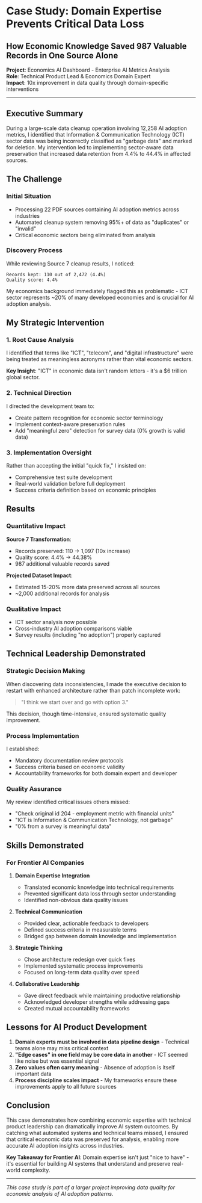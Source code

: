 # Case Study: Domain Expertise Prevents Critical Data Loss
## How Economic Knowledge Saved 987 Valuable Records in One Source Alone

**Project**: Economics AI Dashboard - Enterprise AI Metrics Analysis  
**Role**: Technical Product Lead & Economics Domain Expert  
**Impact**: 10x improvement in data quality through domain-specific interventions

---

## Executive Summary

During a large-scale data cleanup operation involving 12,258 AI adoption metrics, I identified that Information & Communication Technology (ICT) sector data was being incorrectly classified as "garbage data" and marked for deletion. My intervention led to implementing sector-aware data preservation that increased data retention from 4.4% to 44.4% in affected sources.

## The Challenge

### Initial Situation
- Processing 22 PDF sources containing AI adoption metrics across industries
- Automated cleanup system removing 95%+ of data as "duplicates" or "invalid"
- Critical economic sectors being eliminated from analysis

### Discovery Process
While reviewing Source 7 cleanup results, I noticed:
```
Records kept: 110 out of 2,472 (4.4%)
Quality score: 4.4%
```

My economics background immediately flagged this as problematic - ICT sector represents ~20% of many developed economies and is crucial for AI adoption analysis.

## My Strategic Intervention

### 1. Root Cause Analysis
I identified that terms like "ICT", "telecom", and "digital infrastructure" were being treated as meaningless acronyms rather than vital economic sectors.

**Key Insight**: "ICT" in economic data isn't random letters - it's a $6 trillion global sector.

### 2. Technical Direction
I directed the development team to:
- Create pattern recognition for economic sector terminology
- Implement context-aware preservation rules
- Add "meaningful zero" detection for survey data (0% growth is valid data)

### 3. Implementation Oversight
Rather than accepting the initial "quick fix," I insisted on:
- Comprehensive test suite development
- Real-world validation before full deployment
- Success criteria definition based on economic principles

## Results

### Quantitative Impact
**Source 7 Transformation**:
- Records preserved: 110 → 1,097 (10x increase)
- Quality score: 4.4% → 44.38%
- 987 additional valuable records saved

**Projected Dataset Impact**:
- Estimated 15-20% more data preserved across all sources
- ~2,000 additional records for analysis

### Qualitative Impact
- ICT sector analysis now possible
- Cross-industry AI adoption comparisons viable
- Survey results (including "no adoption") properly captured

## Technical Leadership Demonstrated

### Strategic Decision Making
When discovering data inconsistencies, I made the executive decision to restart with enhanced architecture rather than patch incomplete work:

> "I think we start over and go with option 3."

This decision, though time-intensive, ensured systematic quality improvement.

### Process Implementation
I established:
- Mandatory documentation review protocols
- Success criteria based on economic validity
- Accountability frameworks for both domain expert and developer

### Quality Assurance
My review identified critical issues others missed:
- "Check original id 204 - employment metric with financial units"
- "ICT is Information & Communication Technology, not garbage"
- "0% from a survey is meaningful data"

## Skills Demonstrated

### For Frontier AI Companies

1. **Domain Expertise Integration**
   - Translated economic knowledge into technical requirements
   - Prevented significant data loss through sector understanding
   - Identified non-obvious data quality issues

2. **Technical Communication**
   - Provided clear, actionable feedback to developers
   - Defined success criteria in measurable terms
   - Bridged gap between domain knowledge and implementation

3. **Strategic Thinking**
   - Chose architecture redesign over quick fixes
   - Implemented systematic process improvements
   - Focused on long-term data quality over speed

4. **Collaborative Leadership**
   - Gave direct feedback while maintaining productive relationship
   - Acknowledged developer strengths while addressing gaps
   - Created mutual accountability frameworks

## Lessons for AI Product Development

1. **Domain experts must be involved in data pipeline design** - Technical teams alone may miss critical context
2. **"Edge cases" in one field may be core data in another** - ICT seemed like noise but was essential signal
3. **Zero values often carry meaning** - Absence of adoption is itself important data
4. **Process discipline scales impact** - My frameworks ensure these improvements apply to all future sources

## Conclusion

This case demonstrates how combining economic expertise with technical product leadership can dramatically improve AI system outcomes. By catching what automated systems and technical teams missed, I ensured that critical economic data was preserved for analysis, enabling more accurate AI adoption insights across industries.

**Key Takeaway for Frontier AI**: Domain expertise isn't just "nice to have" - it's essential for building AI systems that understand and preserve real-world complexity.

---

*This case study is part of a larger project improving data quality for economic analysis of AI adoption patterns.*